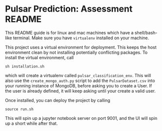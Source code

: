 # Pulsar Prediction: Assessment README

This README guide is for linux and mac machines which have a shell/bash-like terminal. Make sure you have `virtualenv` installed on your machine.

This project uses a virtual environment for deployment. This keeps the host environment clean by not installing potentially conflicting packages. To install the virtual environment, call 

```
sh installation.sh
``` 

which will create a virtualenv called `pulsar_classification_env`. This will also use the `create_mongo_auth.py` script to add the `PulsarDataset.csv` into your running instance of MongoDB, before asking you to create a User. If the user is already defined, it will keep asking until your create a valid user.

Once installed, you can deploy the project by calling 

```
source run.sh
```

This will spin up a jupyter notebook server on port 9001, and the UI will spin up a short while after that.

